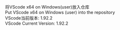 将VScode x64 on Windows(user)放入仓库 \
Put VScode x64 on Windows (user) into the repository \
VScode当前版本: 1.92.2 \
VScode Current Version: 1.92.2
